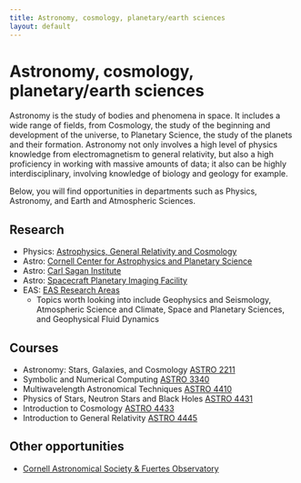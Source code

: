 ```yaml
---
title: Astronomy, cosmology, planetary/earth sciences
layout: default
---
```

<link rel="stylesheet" href="/main.css">

# Astronomy, cosmology, planetary/earth sciences

Astronomy is the study of bodies and phenomena in space. It includes a wide range of fields, from Cosmology, the study of the beginning and development of the universe, to Planetary Science, the study of the planets and their formation. Astronomy not only involves a high level of physics knowledge from electromagnetism to general relativity, but also a high proficiency in working with massive amounts of data; it also can be highly interdisciplinary, involving knowledge of biology and geology for example. 

Below, you will find opportunities in departments such as Physics, Astronomy, and Earth and Atmospheric Sciences.

## Research
- Physics: [Astrophysics, General Relativity and Cosmology](https://physics.cornell.edu/research/astrophysics-general-relativity-and-cosmology)
- Astro: [Cornell Center for Astrophysics and Planetary Science](https://research.astro.cornell.edu/)
- Astro: [Carl Sagan Institute](https://carlsaganinstitute.cornell.edu/)
- Astro: [Spacecraft Planetary Imaging Facility](https://cornellspif.com/)
- EAS: [EAS Research Areas](https://www.eas.cornell.edu/eas/research/research-areas)
  - Topics worth looking into include Geophysics and Seismology, Atmospheric Science and Climate, Space and Planetary Sciences, and Geophysical Fluid Dynamics

## Courses
- Astronomy: Stars, Galaxies, and Cosmology [ASTRO 2211](https://classes.cornell.edu/browse/roster/FA23/class/ASTRO/2211)
- Symbolic and Numerical Computing [ASTRO 3340](https://classes.cornell.edu/browse/roster/FA23/class/ASTRO/3340)
- Multiwavelength Astronomical Techniques [ASTRO 4410](https://classes.cornell.edu/browse/roster/FA23/class/ASTRO/4410)
- Physics of Stars, Neutron Stars and Black Holes [ASTRO 4431](https://classes.cornell.edu/browse/roster/FA23/class/ASTRO/4431)
- Introduction to Cosmology [ASTRO 4433](https://classes.cornell.edu/browse/roster/FA23/class/ASTRO/4433)
- Introduction to General Relativity [ASTRO 4445](https://classes.cornell.edu/browse/roster/FA23/class/ASTRO/4445)

## Other opportunities
- [Cornell Astronomical Society & Fuertes Observatory](https://www.cornellastrosociety.org/)
